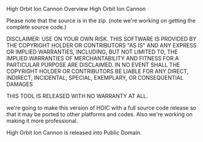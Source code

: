 High Orbit Ion Cannon Overview
High Orbit Ion Cannon

Please note that the source is in the zip.
(note we're working on getting the complete source code.)

DISCLAIMER: USE ON YOUR OWN RISK. THIS SOFTWARE IS PROVIDED BY THE COPYRIGHT HOLDER OR CONTRIBUTORS "AS IS" AND ANY EXPRESS OR IMPLIED WARRANTIES, INCLUDING, BUT NOT LIMITED TO, THE IMPLIED WARRANTIES OF MERCHANTABILITY AND FITNESS FOR A PARTICULAR PURPOSE ARE DISCLAIMED. IN NO EVENT SHALL THE COPYRIGHT HOLDER OR CONTRIBUTORS BE LIABLE FOR ANY DIRECT, INDIRECT, INCIDENTAL, SPECIAL, EXEMPLARY, OR CONSEQUENTIAL DAMAGES


THIS TOOL IS RELEASED WITH NO WARRANTY AT ALL.

we're going to make this version of HOIC with a full source code release so that it may be ported to other platforms and codes.
Also we're working on making it more professional.

High Orbit Ion Cannon is released into Public Domain.
